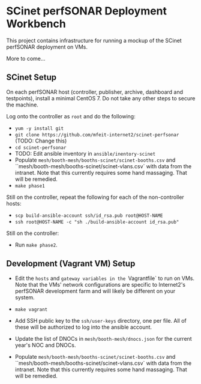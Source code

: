 # SCinet perfSONAR Deployment Workbench

This project contains infrastructure for running a mockup of the
SCinet perfSONAR deployment on VMs.

More to come...



## SCinet Setup

On each perfSONAR host (controller, publisher, archive, dashboard and
testpoints), install a minimal CentOS 7.  Do not take any other steps
to secure the machine.

Log onto the controller as `root` and do the following:

 * `yum -y install git`
 * `git clone https://github.com/mfeit-internet2/scinet-perfsonar`  (TODO: Change this)
 * `cd scinet-perfsonar`
 * TODO:  Edit ansible inventory in `ansible/inentory-scinet`
 * Populate `mesh/booth-mesh/booths-scinet/scinet-booths.csv` and
``mesh/booth-mesh/booths-scinet/scinet-vlans.csv` with data from the
intranet.  Note that this currently requires some hand massaging.
That will be remedied.
 * `make phase1`


Still on the controller, repeat the following for each of the
non-controller hosts:

 * `scp build-ansible-account ssh/id_rsa.pub root@HOST-NAME`
 * `ssh root@HOST-NAME -c "sh ./build-ansible-account id_rsa.pub"`


Still on the controller:

 * Run `make phase2`.



## Development (Vagrant VM) Setup

 * Edit the `hosts` and `gateway variables in the `Vagrantfile` to run
   on VMs.  Note that the VMs' network configurations are specific to
   Internet2's perfSONAR development farm and will likely be different
   on your system.

 * `make vagrant`

 * Add SSH public key to the `ssh/user-keys` directory, one per file.
   All of these will be authorized to log into the ansible account.

 * Update the list of DNOCs in `mesh/booth-mesh/dnocs.json` for the
   current year's NOC and DNOCs.

 * Populate `mesh/booth-mesh/booths-scinet/scinet-booths.csv` and
``mesh/booth-mesh/booths-scinet/scinet-vlans.csv` with data from the
intranet.  Note that this currently requires some hand massaging.
That will be remedied.

